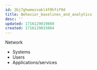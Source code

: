 ```yaml
---
id: 2bj7ghwmezvakl4f0hfzf9d
title: Behavior_baselines_and_analytics
desc: ''
updated: 1716129019869
created: 1716129015064
---
```

 Network
- Systems
- Users
- Applications/services